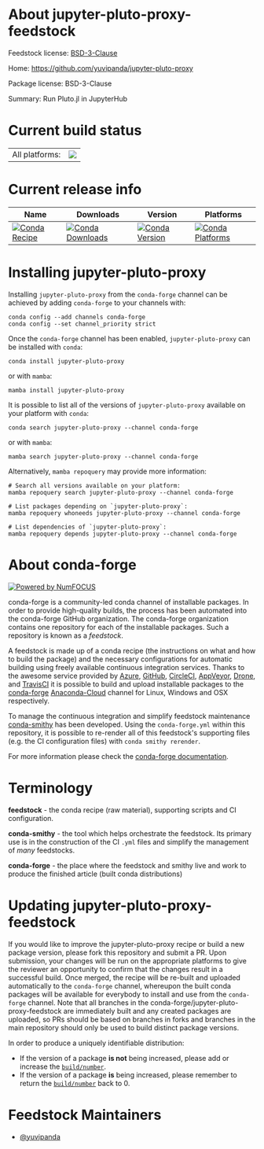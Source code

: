 About jupyter-pluto-proxy-feedstock
===================================

Feedstock license: [BSD-3-Clause](https://github.com/conda-forge/jupyter-pluto-proxy-feedstock/blob/main/LICENSE.txt)

Home: https://github.com/yuvipanda/jupyter-pluto-proxy

Package license: BSD-3-Clause

Summary: Run Pluto.jl in JupyterHub

Current build status
====================


<table><tr><td>All platforms:</td>
    <td>
      <a href="https://dev.azure.com/conda-forge/feedstock-builds/_build/latest?definitionId=19669&branchName=main">
        <img src="https://dev.azure.com/conda-forge/feedstock-builds/_apis/build/status/jupyter-pluto-proxy-feedstock?branchName=main">
      </a>
    </td>
  </tr>
</table>

Current release info
====================

| Name | Downloads | Version | Platforms |
| --- | --- | --- | --- |
| [![Conda Recipe](https://img.shields.io/badge/recipe-jupyter--pluto--proxy-green.svg)](https://anaconda.org/conda-forge/jupyter-pluto-proxy) | [![Conda Downloads](https://img.shields.io/conda/dn/conda-forge/jupyter-pluto-proxy.svg)](https://anaconda.org/conda-forge/jupyter-pluto-proxy) | [![Conda Version](https://img.shields.io/conda/vn/conda-forge/jupyter-pluto-proxy.svg)](https://anaconda.org/conda-forge/jupyter-pluto-proxy) | [![Conda Platforms](https://img.shields.io/conda/pn/conda-forge/jupyter-pluto-proxy.svg)](https://anaconda.org/conda-forge/jupyter-pluto-proxy) |

Installing jupyter-pluto-proxy
==============================

Installing `jupyter-pluto-proxy` from the `conda-forge` channel can be achieved by adding `conda-forge` to your channels with:

```
conda config --add channels conda-forge
conda config --set channel_priority strict
```

Once the `conda-forge` channel has been enabled, `jupyter-pluto-proxy` can be installed with `conda`:

```
conda install jupyter-pluto-proxy
```

or with `mamba`:

```
mamba install jupyter-pluto-proxy
```

It is possible to list all of the versions of `jupyter-pluto-proxy` available on your platform with `conda`:

```
conda search jupyter-pluto-proxy --channel conda-forge
```

or with `mamba`:

```
mamba search jupyter-pluto-proxy --channel conda-forge
```

Alternatively, `mamba repoquery` may provide more information:

```
# Search all versions available on your platform:
mamba repoquery search jupyter-pluto-proxy --channel conda-forge

# List packages depending on `jupyter-pluto-proxy`:
mamba repoquery whoneeds jupyter-pluto-proxy --channel conda-forge

# List dependencies of `jupyter-pluto-proxy`:
mamba repoquery depends jupyter-pluto-proxy --channel conda-forge
```


About conda-forge
=================

[![Powered by
NumFOCUS](https://img.shields.io/badge/powered%20by-NumFOCUS-orange.svg?style=flat&colorA=E1523D&colorB=007D8A)](https://numfocus.org)

conda-forge is a community-led conda channel of installable packages.
In order to provide high-quality builds, the process has been automated into the
conda-forge GitHub organization. The conda-forge organization contains one repository
for each of the installable packages. Such a repository is known as a *feedstock*.

A feedstock is made up of a conda recipe (the instructions on what and how to build
the package) and the necessary configurations for automatic building using freely
available continuous integration services. Thanks to the awesome service provided by
[Azure](https://azure.microsoft.com/en-us/services/devops/), [GitHub](https://github.com/),
[CircleCI](https://circleci.com/), [AppVeyor](https://www.appveyor.com/),
[Drone](https://cloud.drone.io/welcome), and [TravisCI](https://travis-ci.com/)
it is possible to build and upload installable packages to the
[conda-forge](https://anaconda.org/conda-forge) [Anaconda-Cloud](https://anaconda.org/)
channel for Linux, Windows and OSX respectively.

To manage the continuous integration and simplify feedstock maintenance
[conda-smithy](https://github.com/conda-forge/conda-smithy) has been developed.
Using the ``conda-forge.yml`` within this repository, it is possible to re-render all of
this feedstock's supporting files (e.g. the CI configuration files) with ``conda smithy rerender``.

For more information please check the [conda-forge documentation](https://conda-forge.org/docs/).

Terminology
===========

**feedstock** - the conda recipe (raw material), supporting scripts and CI configuration.

**conda-smithy** - the tool which helps orchestrate the feedstock.
                   Its primary use is in the construction of the CI ``.yml`` files
                   and simplify the management of *many* feedstocks.

**conda-forge** - the place where the feedstock and smithy live and work to
                  produce the finished article (built conda distributions)


Updating jupyter-pluto-proxy-feedstock
======================================

If you would like to improve the jupyter-pluto-proxy recipe or build a new
package version, please fork this repository and submit a PR. Upon submission,
your changes will be run on the appropriate platforms to give the reviewer an
opportunity to confirm that the changes result in a successful build. Once
merged, the recipe will be re-built and uploaded automatically to the
`conda-forge` channel, whereupon the built conda packages will be available for
everybody to install and use from the `conda-forge` channel.
Note that all branches in the conda-forge/jupyter-pluto-proxy-feedstock are
immediately built and any created packages are uploaded, so PRs should be based
on branches in forks and branches in the main repository should only be used to
build distinct package versions.

In order to produce a uniquely identifiable distribution:
 * If the version of a package **is not** being increased, please add or increase
   the [``build/number``](https://docs.conda.io/projects/conda-build/en/latest/resources/define-metadata.html#build-number-and-string).
 * If the version of a package **is** being increased, please remember to return
   the [``build/number``](https://docs.conda.io/projects/conda-build/en/latest/resources/define-metadata.html#build-number-and-string)
   back to 0.

Feedstock Maintainers
=====================

* [@yuvipanda](https://github.com/yuvipanda/)


